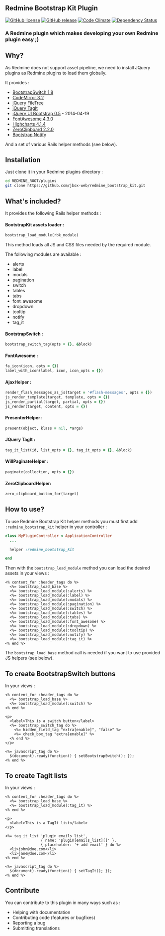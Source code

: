 ## Redmine Bootstrap Kit Plugin

[![GitHub license](https://img.shields.io/github/license/jbox-web/redmine_bootstrap_kit.svg)](https://github.com/jbox-web/redmine_bootstrap_kit/blob/devel/LICENSE)
[![GitHub release](https://img.shields.io/github/release/jbox-web/redmine_bootstrap_kit.svg)](https://github.com/jbox-web/redmine_bootstrap_kit/releases/latest)
[![Code Climate](https://codeclimate.com/github/jbox-web/redmine_bootstrap_kit.png)](https://codeclimate.com/github/jbox-web/redmine_bootstrap_kit)
[![Dependency Status](https://gemnasium.com/jbox-web/redmine_bootstrap_kit.svg)](https://gemnasium.com/jbox-web/redmine_bootstrap_kit)

### A Redmine plugin which makes developing your own Redmine plugin easy ;)

## Why?

As Redmine does not support asset pipeline, we need to install JQuery plugins as Redmine plugins to load them globally.

It provides :

* [BootstrapSwitch 1.8](https://github.com/nostalgiaz/bootstrap-switch)
* [CodeMirror 3.2](https://github.com/codemirror/codemirror)
* [jQuery FileTree](https://github.com/daverogers/jQueryFileTree)
* [jQuery TagIt](http://aehlke.github.io/tag-it/)
* [jQuery UI Bootstrap 0.5](http://jquery-ui-bootstrap.github.io/jquery-ui-bootstrap/) - 2014-04-19
* [FontAwesome 4.3.0](http://fortawesome.github.io/Font-Awesome/)
* [Highcharts 4.1.4](https://github.com/highslide-software/highcharts.com)
* [ZeroClipboard 2.2.0](https://github.com/zeroclipboard/zeroclipboard)
* [Bootstrap Notify](https://github.com/mouse0270/bootstrap-notify)

And a set of various Rails helper methods (see below).

## Installation

Just clone it in your Redmine plugins directory :

```sh
cd REDMINE_ROOT/plugins
git clone https://github.com/jbox-web/redmine_bootstrap_kit.git
```

## What's included?

It provides the following Rails helper methods :

#### BootstrapKit assets loader :

```ruby
bootstrap_load_module(rbk_module)
```

This method loads all JS and CSS files needed by the required module.

The following modules are available :

* alerts
* label
* modals
* pagination
* switch
* tables
* tabs
* font_awesome
* dropdown
* tooltip
* notify
* tag_it

#### BootstrapSwitch :

```ruby
bootstrap_switch_tag(opts = {}, &block)
```

#### FontAwesome :

```ruby
fa_icon(icon, opts = {})
label_with_icon(label, icon, icon_opts = {})
```

#### AjaxHelper :

```ruby
render_flash_messages_as_js(target = '#flash-messages', opts = {})
js_render_template(target, template, opts = {})
js_render_partial(target, partial, opts = {})
js_render(target, content, opts = {})
```

#### PresenterHelper :

```ruby
present(object, klass = nil, *args)
```

#### JQuery TagIt :

```ruby
tag_it_list(id, list_opts = {}, tag_it_opts = {}, &block)
```

#### WillPaginateHelper :

```ruby
paginate(collection, opts = {})
```

#### ZeroClipboardHelper:

```ruby
zero_clipboard_button_for(target)
```

## How to use?

To use Redmine Bootstrap Kit helper methods you must first add ```:redmine_bootstrap_kit``` helper in your controller :

```ruby
class MyPluginController < ApplicationController
  ...

  helper :redmine_bootstrap_kit

end
```

Then with the ```bootstrap_load_module``` method you can load the desired assets in your views :

```html+erb
<% content_for :header_tags do %>
  <%= bootstrap_load_base %>
  <%= bootstrap_load_module(:alerts) %>
  <%= bootstrap_load_module(:label) %>
  <%= bootstrap_load_module(:modals) %>
  <%= bootstrap_load_module(:pagination) %>
  <%= bootstrap_load_module(:switch) %>
  <%= bootstrap_load_module(:tables) %>
  <%= bootstrap_load_module(:tabs) %>
  <%= bootstrap_load_module(:font_awesome) %>
  <%= bootstrap_load_module(:dropdown) %>
  <%= bootstrap_load_module(:tooltip) %>
  <%= bootstrap_load_module(:notify) %>
  <%= bootstrap_load_module(:tag_it) %>
<% end %>
```

The ```bootstrap_load_base``` method call is needed if you want to use provided JS helpers (see below).


## To create BootstrapSwitch buttons

In your views :

```html+erb
<% content_for :header_tags do %>
  <%= bootstrap_load_base %>
  <%= bootstrap_load_module(:switch) %>
<% end %>

<p>
  <label>This is a switch button</label>
  <%= bootstrap_switch_tag do %>
    <%= hidden_field_tag "extra[enable]", "false" %>
    <%= check_box_tag "extra[enable]" %>
  <% end %>
</p>

<%= javascript_tag do %>
  $(document).ready(function() { setBootstrapSwitch(); });
<% end %>
```

## To create TagIt lists

In your views :

```html+erb
<% content_for :header_tags do %>
  <%= bootstrap_load_base %>
  <%= bootstrap_load_module(:tag_it) %>
<% end %>

<p>
  <label>This is a TagIt list</label>
</p>

<%= tag_it_list 'plugin_emails_list',
                { name: 'plugin[emails_list][]' },
                { placeholder: '+ add email' } do %>
  <li>john@doe.com</li>
  <li>jane@doe.com</li>
<% end %>

<%= javascript_tag do %>
  $(document).ready(function() { setTagIt(); });
<% end %>
```

## Contribute

You can contribute to this plugin in many ways such as :
* Helping with documentation
* Contributing code (features or bugfixes)
* Reporting a bug
* Submitting translations
